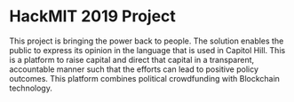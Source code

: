 # HackMIT 2019 Project


This project is bringing the power back to people. The solution enables the public to express its opinion in the language that is used in Capitol Hill.
This is a platform to raise capital and direct that capital in a transparent, accountable manner such that the efforts can lead to positive policy outcomes.
This platform combines political crowdfunding with Blockchain technology. 
